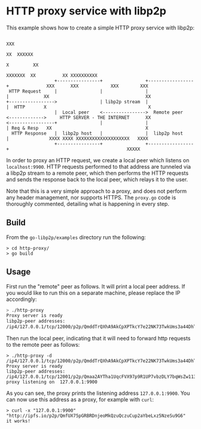# HTTP proxy service with libp2p

This example shows how to create a simple HTTP proxy service with libp2p:

```
                                                                                                    XXX
                                                                                                   XX  XXXXXX
                                                                                                  X         XX
                                                                                        XXXXXXX  XX          XX XXXXXXXXXX
                  +----------------+                +-----------------+              XXX      XXX            XXX        XXX
 HTTP Request     |                |                |                 |             XX                                    XX
+----------------->                | libp2p stream  |                 |  HTTP       X                                      X
                  |  Local peer    <---------------->  Remote peer    <------------->     HTTP SERVER - THE INTERNET      XX
<-----------------+                |                |                 | Req & Resp   XX                                   X
  HTTP Response   |  libp2p host   |                |  libp2p host    |               XXXX XXXX XXXXXXXXXXXXXXXXXXXX   XXXX
                  +----------------+                +-----------------+                                            XXXXX
```

In order to proxy an HTTP request, we create a local peer which listens on `localhost:9900`. HTTP requests performed to
that address are tunneled via a libp2p stream to a remote peer, which then performs the HTTP requests and sends the
response back to the local peer, which relays it to the user.

Note that this is a very simple approach to a proxy, and does not perform any header management, nor supports HTTPS.
The `proxy.go` code is thoroughly commented, detailing what is happening in every step.

## Build

From the `go-libp2p/examples` directory run the following:

```
> cd http-proxy/
> go build
```

## Usage

First run the "remote" peer as follows. It will print a local peer address. If you would like to run this on a separate
machine, please replace the IP accordingly:

```sh
> ./http-proxy
Proxy server is ready
libp2p-peer addresses:
/ip4/127.0.0.1/tcp/12000/p2p/QmddTrQXhA9AkCpXPTkcY7e22NK73TwkUms3a44DhTKJTD
```

Then run the local peer, indicating that it will need to forward http requests to the remote peer as follows:

```
> ./http-proxy -d /ip4/127.0.0.1/tcp/12000/p2p/QmddTrQXhA9AkCpXPTkcY7e22NK73TwkUms3a44DhTKJTD
Proxy server is ready
libp2p-peer addresses:
/ip4/127.0.0.1/tcp/12001/p2p/Qmaa2AYTha1UqcFVX97p9R1UP7vbzDLY7bqWsZw1135QvN
proxy listening on  127.0.0.1:9900
```

As you can see, the proxy prints the listening address `127.0.0.1:9900`. You can now use this address as a proxy, for
example with `curl`:

```
> curl -x "127.0.0.1:9900" "http://ipfs.io/p2p/QmfUX75pGRBRDnjeoMkQzuQczuCup2aYbeLxz5NzeSu9G6"
it works!
```
